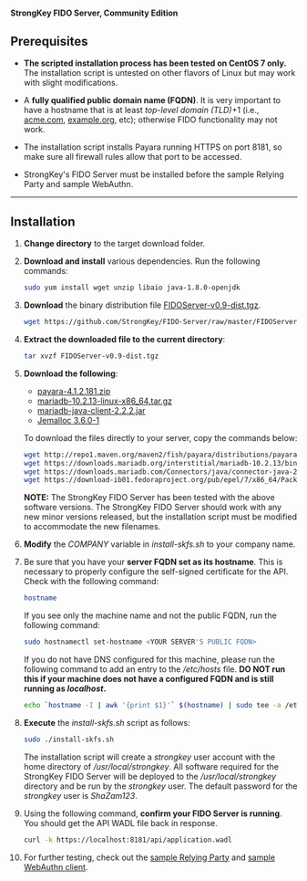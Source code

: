 #### StrongKey FIDO Server, Community Edition

## Prerequisites

-  **The scripted installation process has been tested on CentOS 7 only.** The installation script is untested on other flavors of Linux but may work with slight modifications.

-  A **fully qualified public domain name (FQDN)**. It is very important to have a hostname that is at least _top-level domain (TLD)_+1 (i.e., [acme.com](http://acme.com), [example.org](http://example.org), etc); otherwise FIDO functionality may not work.

-  The installation script installs Payara running HTTPS on port 8181, so make sure all firewall rules allow that port to be accessed.

- StrongKey's FIDO Server must be installed before the sample Relying Party and sample WebAuthn.

----------------

## Installation

1.  **Change directory** to the target download folder.

2.  **Download and install** various dependencies. Run the following commands:
    
    ```sh
    sudo yum install wget unzip libaio java-1.8.0-openjdk
    ```

3.  **Download** the binary distribution file [FIDOServer-v0.9-dist.tgz](https://github.com/StrongKey/FIDO-Server/blob/master/FIDOServer-v0.9-dist.tgz).

    ```sh
    wget https://github.com/StrongKey/FIDO-Server/raw/master/FIDOServer-v0.9-dist.tgz
    ```

4.  **Extract the downloaded file to the current directory**:

    ```sh
    tar xvzf FIDOServer-v0.9-dist.tgz
    ```

5.  **Download the following**:
    
    -   [payara-4.1.2.181.zip](http://repo1.maven.org/maven2/fish/payara/distributions/payara/4.1.2.181/payara-4.1.2.181.zip)
    -   [mariadb-10.2.13-linux-x86_64.tar.gz](https://downloads.mariadb.org/interstitial/mariadb-10.2.13/bintar-linux-x86_64/mariadb-10.2.13-linux-x86_64.tar.gz/from/http%3A//ftp.hosteurope.de/mirror/archive.mariadb.org/)
    -   [mariadb-java-client-2.2.2.jar](https://downloads.mariadb.com/Connectors/java/connector-java-2.2.2/mariadb-java-client-2.2.2.jar)
    -   [Jemalloc 3.6.0-1](https://download-ib01.fedoraproject.org/pub/epel/7/x86_64/Packages/j/jemalloc-3.6.0-1.el7.x86_64.rpm)

    To download the files directly to your server, copy the commands below:  
    
    ```sh
    wget http://repo1.maven.org/maven2/fish/payara/distributions/payara/4.1.2.181/payara-4.1.2.181.zip
    wget https://downloads.mariadb.org/interstitial/mariadb-10.2.13/bintar-linux-x86_64/mariadb-10.2.13-linux-x86_64.tar.gz/from/http%3A//ftp.hosteurope.de/mirror/archive.mariadb.org/ -O mariadb-10.2.13-linux-x86_64.tar.gz
    wget https://downloads.mariadb.com/Connectors/java/connector-java-2.2.2/mariadb-java-client-2.2.2.jar
    wget https://download-ib01.fedoraproject.org/pub/epel/7/x86_64/Packages/j/jemalloc-3.6.0-1.el7.x86_64.rpm
    ```

    **NOTE:** The StrongKey FIDO Server has been tested with the above software versions. The StrongKey FIDO Server should work with any new minor versions released, but the installation script must be modified to accommodate the new filenames.

6.  **Modify** the _COMPANY_ variable in _install-skfs.sh_ to your company name.

7. Be sure that you have your **server FQDN set as its hostname**. This is necessary to properly configure the self-signed certificate for the API. Check with the following command:

    ```sh
    hostname
    ```

    If you see only the machine name and not the public FQDN, run the following command:

    ```sh
    sudo hostnamectl set-hostname <YOUR SERVER'S PUBLIC FQDN>
    ```

    If you do not have DNS configured for this machine, please run the following command to add an entry to the _/etc/hosts_ file. 
    **DO NOT run this if your machine does not have a configured FQDN and is still running as _localhost_.**

    ```sh
    echo `hostname -I | awk '{print $1}'` $(hostname) | sudo tee -a /etc/hosts
    ```

8.  **Execute** the _install-skfs.sh_ script as follows:

    ```sh
    sudo ./install-skfs.sh
    ```

    The installation script will create a _strongkey_ user account with the home directory of _/usr/local/strongkey_. All software required for the StrongKey FIDO Server will be deployed to the _/usr/local/strongkey_ directory and be run by the _strongkey_ user. The default password for the _strongkey_ user is _ShaZam123_.

9. Using the following command, **confirm your FIDO Server is running**. You should get the API WADL file back in response.

    ```sh
    curl -k https://localhost:8181/api/application.wadl
    ```

10. For further testing, check out the [sample Relying Party](https://github.com/StrongKey/relying-party-java) and [sample WebAuthn client](https://github.com/StrongKey/WebAuthn).

